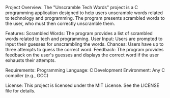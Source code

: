 Project Overview:
The "Unscramble Tech Words" project is a C programming application designed to help users unscramble words related to technology and programming. The program presents scrambled words to the user, who must then correctly unscramble them. 

Features:
Scrambled Words: The program provides a list of scrambled words related to tech and programming.
User Input: Users are prompted to input their guesses for unscrambling the words.
Chances: Users have up to three attempts to guess the correct word.
Feedback: The program provides feedback on the user's guesses and displays the correct word if the user exhausts their attempts.

Requirements:
Programming Language: C
Development Environment: Any C compiler (e.g., GCC)

License:
This project is licensed under the MIT License. See the LICENSE file for details.
